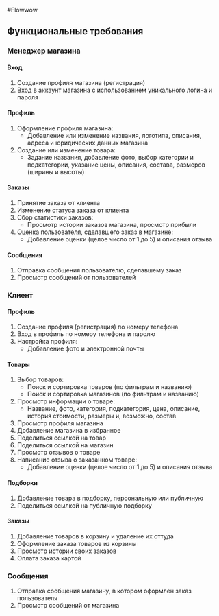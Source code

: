 #Flowwow 

## Функциональные требования

### Менеджер магазина

#### Вход
1. Создание профиля магазина (регистрация)
2. Вход в аккаунт магазина с использованием уникального логина и пароля

#### Профиль
1. Оформление профиля магазина:
   - Добавление или изменение названия, логотипа, описания, адреса и юридических данных магазина
2. Создание или изменение товара:
   - Задание названия, добавление фото, выбор категории и подкатегории, указание цены, описания, состава, размеров (ширины и высоты)

#### Заказы
1. Принятие заказа от клиента
2. Изменение статуса заказа от клиента
3. Сбор статистики заказов:
   - Просмотр истории заказов магазина, просмотр прибыли
4. Оценка пользователя, сделавшего заказ в магазине:
   - Добавление оценки (целое число от 1 до 5) и описания отзыва

#### Сообщения
1. Отправка сообщения пользователю, сделавшему заказ
2. Просмотр сообщений от пользователей

### Клиент

#### Профиль
1. Создание профиля (регистрация) по номеру телефона
2. Вход в профиль по номеру телефона и паролю
3. Настройка профиля:
   - Добавление фото и электронной почты

#### Товары
1. Выбор товаров:
   - Поиск и сортировка товаров (по фильтрам и названию)
   - Поиск и сортировка магазинов (по фильтрам и названию)
2. Просмотр информации о товаре:
   - Название, фото, категория, подкатегория, цена, описание, история стоимости, размеры и, возможно, состав
3. Просмотр профиля магазина
4. Добавление магазина в избранное
5. Поделиться ссылкой на товар
6. Поделиться ссылкой на магазин
7. Просмотр отзывов о товаре
8. Написание отзыва о заказанном товаре:
   - Добавление оценки (целое число от 1 до 5) и описания отзыва

#### Подборки
1. Добавление товара в подборку, персональную или публичную
2. Поделиться ссылкой на публичную подборку

#### Заказы
1. Добавление товаров в корзину и удаление их оттуда
2. Оформление заказа товаров из корзины
3. Просмотр истории своих заказов
4. Оплата заказа картой

### Сообщения
1. Отправка сообщения магазину, в котором оформлен заказ пользователя
2. Просмотр сообщений от магазина

